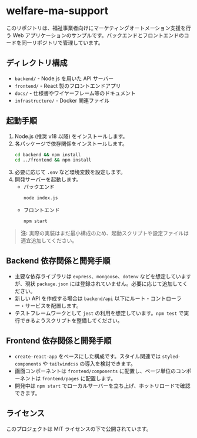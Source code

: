 # welfare-ma-support

このリポジトリは、福祉事業者向けにマーケティングオートメーション支援を行う Web アプリケーションのサンプルです。バックエンドとフロントエンドのコードを同一リポジトリで管理しています。

## ディレクトリ構成

- `backend/` - Node.js を用いた API サーバー
- `frontend/` - React 製のフロントエンドアプリ
- `docs/` - 仕様書やワイヤーフレーム等のドキュメント
- `infrastructure/` - Docker 関連ファイル

## 起動手順

1. Node.js (推奨 v18 以降) をインストールします。
2. 各パッケージで依存関係をインストールします。
   ```bash
   cd backend && npm install
   cd ../frontend && npm install
   ```
3. 必要に応じて `.env` など環境変数を設定します。
4. 開発サーバーを起動します。
   - バックエンド
     ```bash
     node index.js
     ```
   - フロントエンド
     ```bash
     npm start
     ```

> **注:** 実際の実装はまだ最小構成のため、起動スクリプトや設定ファイルは適宜追加してください。

## Backend 依存関係と開発手順

- 主要な依存ライブラリは `express`、`mongoose`、`dotenv` などを想定していますが、現状 `package.json` には登録されていません。必要に応じて追加してください。
- 新しい API を作成する場合は `backend/api` 以下にルート・コントローラー・サービスを配置します。
- テストフレームワークとして `jest` の利用を想定しています。`npm test` で実行できるようスクリプトを整備してください。

## Frontend 依存関係と開発手順

- `create-react-app` をベースにした構成です。スタイル関連では `styled-components` や `tailwindcss` の導入を検討できます。
- 画面コンポーネントは `frontend/components` に配置し、ページ単位のコンポーネントは `frontend/pages` に配置します。
- 開発中は `npm start` でローカルサーバーを立ち上げ、ホットリロードで確認できます。

## ライセンス

このプロジェクトは MIT ライセンスの下で公開されています。
